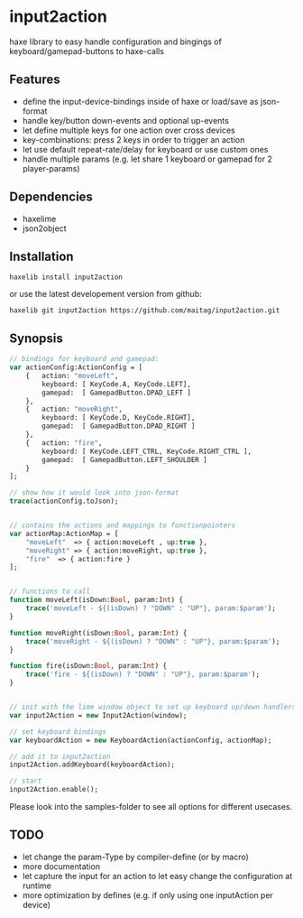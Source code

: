 # input2action
haxe library to easy handle configuration and bingings of keyboard/gamepad-buttons to haxe-calls


## Features

- define the input-device-bindings inside of haxe or load/save as json-format
- handle key/button down-events and optional up-events
- let define multiple keys for one action over cross devices
- key-combinations: press 2 keys in order to trigger an action
- let use default repeat-rate/delay for keyboard or use custom ones
- handle multiple params (e.g. let share 1 keyboard or gamepad for 2 player-params)


## Dependencies

- haxelime
- json2object


## Installation
```
haxelib install input2action
```

or use the latest developement version from github:
```
haxelib git input2action https://github.com/maitag/input2action.git
```


## Synopsis

```haxe
// bindings for keyboard and gamepad:
var actionConfig:ActionConfig = [
	{	action: "moveLeft",
		keyboard: [ KeyCode.A, KeyCode.LEFT],
		gamepad:  [ GamepadButton.DPAD_LEFT ]
	},
	{	action: "moveRight",
		keyboard: [ KeyCode.D, KeyCode.RIGHT],
		gamepad:  [ GamepadButton.DPAD_RIGHT ]
	},
	{	action: "fire",
		keyboard: [ KeyCode.LEFT_CTRL, KeyCode.RIGHT_CTRL ],
		gamepad:  [ GamepadButton.LEFT_SHOULDER ]
	}
];

// show how it would look into json-format
trace(actionConfig.toJson);


// contains the actions and mappings to functionpointers
var actionMap:ActionMap = [
	"moveLeft"  => { action:moveLeft , up:true },
	"moveRight" => { action:moveRight, up:true },
	"fire"  => { action:fire }		
];


// functions to call
function moveLeft(isDown:Bool, param:Int) {
	trace('moveLeft - ${(isDown) ? "DOWN" : "UP"}, param:$param');
}

function moveRight(isDown:Bool, param:Int) {
	trace('moveRight - ${(isDown) ? "DOWN" : "UP"}, param:$param');
}

function fire(isDown:Bool, param:Int) {
	trace('fire - ${(isDown) ? "DOWN" : "UP"}, param:$param');
}


// init with the lime window object to set up keyboard up/down handlers
var input2Action = new Input2Action(window);

// set keyboard bindings
var keyboardAction = new KeyboardAction(actionConfig, actionMap);

// add it to input2action
input2Action.addKeyboard(keyboardAction);

// start
input2Action.enable();
```

Please look into the samples-folder to see all options for different usecases.


## TODO

- let change the param-Type by compiler-define (or by macro)
- more documentation
- let capture the input for an action to let easy change the configuration at runtime
- more optimization by defines (e.g. if only using one inputAction per device)
